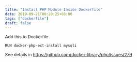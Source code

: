 ```yaml
---
title: "Install PHP Module Inside Dockerfile"
date: 2019-09-21T00:20:25+08:00
tags: ["dockerfile"]
draft: false
---
```


Add this to Dockerfile
```
RUN docker-php-ext-install mysqli
```

See details in https://github.com/docker-library/php/issues/279
